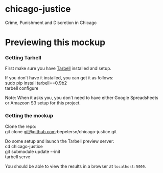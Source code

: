 chicago-justice
===============

Crime, Punishment and Discretion in Chicago

# Previewing this mockup

### Getting Tarbell
First make sure you have [Tarbell](http://tarbell.tribapps.com/) installed and setup. 

If you don't have it installed, you can get it as follows:  
    sudo pip install tarbell==0.9b2  
    tarbell configure  

Note: When it asks you, you don't need to have either Google Spreadsheets or Amazoon S3 setup for this project.

### Getting the mockup

Clone the repo:  
    git clone git@github.com:bepetersn/chicago-justice.git

Do some setup and launch the Tarbell preview server:  
    cd chicago-justice  
    git submodule update --init  
    tarbell serve  

You should be able to view the results in a browser at `localhost:5000`.
